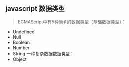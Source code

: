 ## javascript 数据类型
> ECMAScript中有5种简单的数据类型（基础数据类型）：
  * Undefined
  * Null
  * Boolean
  * Number
  * String
  一种复杂数据数据类型：
  * Object

